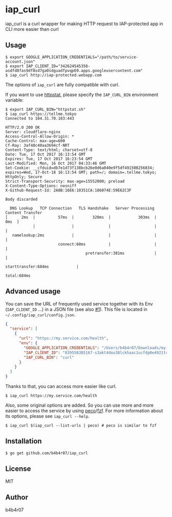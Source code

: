 iap_curl
========

iap_curl is a curl wrapper for making HTTP request to IAP-protected app in CLI more easier than curl

## Usage

```console
$ export GOOGLE_APPLICATION_CREDENTIALS="/path/to/service-account.json"
$ export IAP_CLIENT_ID="342624545358-asdfd8fas9df8sd7ga0sdguadfpvqp69.apps.googleusercontent.com"
$ iap_curl http://iap-protected.webapp.com
```

The options of `iap_curl` are fully compatible with curl.

If you want to use [httpstat](https://github.com/b4b4r07/httpstat), please specify the `IAP_CURL_BIN` environment variable:

```console
$ export IAP_CURL_BIN="httpstat.sh"
$ iap_curl https://tellme.tokyo
Connected to 104.31.70.103:443

HTTP/2.0 200 OK
Server: cloudflare-nginx
Access-Control-Allow-Origin: *
Cache-Control: max-age=600
Cf-Ray: 3af48c40aa3694cf-NRT
Content-Type: text/html; charset=utf-8
Date: Tue, 17 Oct 2017 16:13:54 GMT
Expires: Tue, 17 Oct 2017 16:23:54 GMT
Last-Modified: Mon, 16 Oct 2017 04:33:46 GMT
Set-Cookie: __cfduid=db7e1d73f138bcb26e0d6a040e9f5df491508256834; expires=Wed, 17-Oct-18 16:13:54 GMT; path=/; domain=.tellme.tokyo; HttpOnly; Secure
Strict-Transport-Security: max-age=15552000; preload
X-Content-Type-Options: nosniff
X-Github-Request-Id: 2A8B:16E6:10351CA:186074E:59E62C3F

Body discarded

  DNS Lookup   TCP Connection   TLS Handshake   Server Processing   Content Transfer
[      2ms  |          57ms  |        320ms  |            303ms  |             0ms  ]
            |                |               |                   |                  |
   namelookup:2ms            |               |                   |                  |
                       connect:60ms          |                   |                  |
                                   pretransfer:381ms             |                  |
                                                     starttransfer:684ms            |
                                                                                total:684ms
```

## Advanced usage

You can save the URL of frequently used service together with its Env (`IAP_CLIENT_ID` ...) in a JSON file (see also [#1](https://github.com/b4b4r07/iap_curl/issues/1)). This file is located in `~/.config/iap_curl/config.json`.

```json
{
  "service": [
    {
      "url": "https://my.service.com/health",
      "env": {
        "GOOGLE_APPLICATION_CREDENTIALS": "/Users/b4b4r07/Downloads/my-service-dev-b5e624fd28ee.json",
        "IAP_CLIENT_ID": "839558305167-s3akt4doo38lckhaac1ucfdp0e4921tc.apps.googleusercontent.com",
        "IAP_CURL_BIN": "curl"
      }
    }
  ]
}
```

Thanks to that, you can access more easier like curl.

```console
$ iap_curl https://my.service.com/health
```

Also, some original options are added. So you can use more and more easier to access the service by using [peco](https://github.com/peco/peco)/[fzf](https://github.com/junegunn/fzf). For more information about its options, please see `iap_curl --help`.

```console
$ iap_curl $(iap_curl --list-urls | peco) # peco is similar to fzf
```

## Installation

```
$ go get github.com/b4b4r07/iap_curl
```

## License

MIT

## Author

b4b4r07
